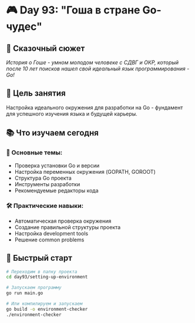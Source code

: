 # 🎮 Day 93: "Гоша в стране Go-чудес"

## 🏰 Сказочный сюжет
*История о Гоше - умном молодом человеке с СДВГ и ОКР, который после 10 лет поисков нашел свой идеальный язык программирования - Go!*

## 🎯 Цель занятия
Настройка идеального окружения для разработки на Go - фундамент для успешного изучения языка и будущей карьеры.

## 📚 Что изучаем сегодня

### 🔧 Основные темы:
- Проверка установки Go и версии
- Настройка переменных окружения (GOPATH, GOROOT)
- Структура Go проекта
- Инструменты разработки
- Рекомендуемые редакторы кода

### 🛠️ Практические навыки:
- Автоматическая проверка окружения
- Создание правильной структуры проекта
- Настройка development tools
- Решение common problems

## 🚀 Быстрый старт

```bash
# Переходим в папку проекта
cd day93/setting-up-environment

# Запускаем программу
go run main.go

# Или компилируем и запускаем
go build -o environment-checker
./environment-checker
